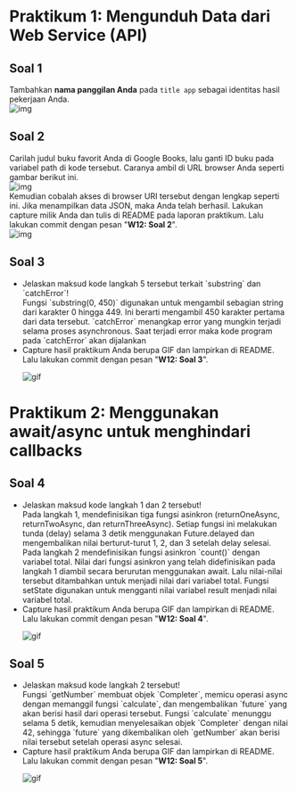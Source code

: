 # Praktikum 1: Mengunduh Data dari Web Service (API)

## Soal 1
Tambahkan <b>nama panggilan Anda</b> pada `title app` sebagai identitas hasil pekerjaan Anda.</br>
![img](docs/images/soal1.png)

## Soal 2
Carilah judul buku favorit Anda di Google Books, lalu ganti ID buku pada variabel path di kode tersebut. Caranya ambil di URL browser Anda seperti gambar berikut ini.</br>
![img](docs/images/soal2_1.png)</br>
Kemudian cobalah akses di browser URI tersebut dengan lengkap seperti ini. Jika menampilkan data JSON, maka Anda telah berhasil. Lakukan capture milik Anda dan tulis di README pada laporan praktikum. Lalu lakukan commit dengan pesan "<b>W12: Soal 2</b>".</br>
![img](docs/images/soal2_2.png)

## Soal 3
<ul><li>Jelaskan maksud kode langkah 5 tersebut terkait `substring` dan `catchError`!</br>
Fungsi `substring(0, 450)` digunakan untuk mengambil sebagian string dari karakter 0 hingga 449. Ini berarti mengambil 450 karakter pertama dari data tersebut. `catchError` menangkap error yang mungkin terjadi selama proses asynchronous. Saat terjadi error maka kode program pada `catchError` akan dijalankan</li>
<li>Capture hasil praktikum Anda berupa GIF dan lampirkan di README. Lalu lakukan commit dengan pesan "<b>W12: Soal 3</b>".</br>

![gif](docs/gif/soal3.gif)</ul>

# Praktikum 2: Menggunakan await/async untuk menghindari callbacks

## Soal 4
<ul><li>Jelaskan maksud kode langkah 1 dan 2 tersebut!</br>
Pada langkah 1, mendefinisikan tiga fungsi asinkron (returnOneAsync, returnTwoAsync, dan returnThreeAsync). Setiap fungsi ini melakukan tunda (delay) selama 3 detik menggunakan Future.delayed dan mengembalikan nilai berturut-turut 1, 2, dan 3 setelah delay selesai. Pada langkah 2 mendefinisikan fungsi asinkron `count()` dengan variabel total. Nilai dari fungsi asinkron yang telah didefinisikan pada langkah 1 diambil secara berurutan menggunakan await. Lalu nilai-nilai tersebut ditambahkan untuk menjadi nilai dari variabel total. Fungsi setState digunakan untuk mengganti nilai variabel result menjadi nilai variabel total.
</li>
<li>Capture hasil praktikum Anda berupa GIF dan lampirkan di README. Lalu lakukan commit dengan pesan "<b>W12: Soal 4</b>".</br>

![gif](docs/gif/soal4.gif)</ul>

## Soal 5
<ul><li>
Jelaskan maksud kode langkah 2 tersebut!</br>
Fungsi `getNumber` membuat objek `Completer`, memicu operasi async dengan memanggil fungsi `calculate`, dan mengembalikan `future` yang akan berisi hasil dari operasi tersebut. Fungsi `calculate` menunggu selama 5 detik, kemudian menyelesaikan objek `Completer` dengan nilai 42, sehingga `future` yang dikembalikan oleh `getNumber` akan berisi nilai tersebut setelah operasi async selesai.
</li>
<li>
Capture hasil praktikum Anda berupa GIF dan lampirkan di README. Lalu lakukan commit dengan pesan "<b>W12: Soal 5</b>".</br>

![gif](docs/gif/soal5.gif)</ul>